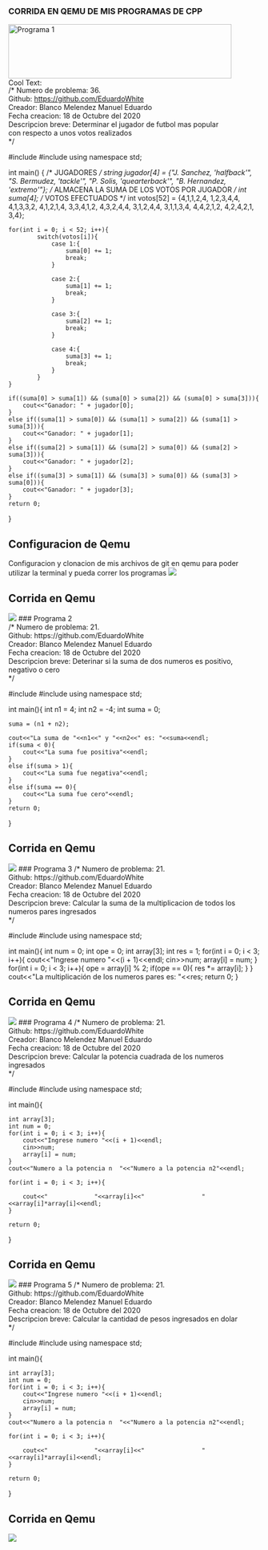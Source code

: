 ### CORRIDA EN QEMU DE MIS PROGRAMAS DE CPP

<a href="https://cooltext.com"><img src="https://images.cooltext.com/5478970.png" width="446" height="108" alt="Programa 1" /></a>
<br /><a href="http://cooltext.com" target="_top"><img src="https://cooltext.com/images/ct_pixel.gif" width="80" height="15" alt="Cool Text: Logo and Graphics Generator" border="0" /></a><br/>
/*
 Numero de problema: 36.<br/>
 Github: https://github.com/EduardoWhite<br/>
 Creador: Blanco Melendez Manuel Eduardo<br/>
 Fecha creacion: 18 de Octubre del 2020<br/>
 Descripcion breve: Determinar el jugador de futbol mas popular<br/>
 con respecto a unos votos realizados<br/>
 */

#include <iostream>
#include <string>
using namespace std;

int main() {
    /* JUGADORES */
    string jugador[4] = {"J. Sanchez, 'halfback'", "S. Bermudez, 'tackle'", "P. Solis, 'quearterback'", "B. Hernandez, 'extremo'"};
    /* ALMACENA LA SUMA DE LOS VOTOS POR JUGADOR */
    int suma[4];
    /* VOTOS EFECTUADOS */
    int votos[52] = {4,1,1,2,4,
					 1,2,3,4,4,
					 4,1,3,3,2,
					 4,1,2,1,4,
					 3,3,4,1,2,
					 4,3,2,4,4,
					 3,1,2,4,4,
					 3,1,1,3,4,
					 4,4,2,1,2,
					 4,2,4,2,1,
					 3,4};
					 
    for(int i = 0; i < 52; i++){
    		switch(votos[i]){
    			case 1:{
    				suma[0] += 1;
					break;
				}
				
				case 2:{
    				suma[1] += 1;
					break;
				}
				
				case 3:{
    				suma[2] += 1;
					break;
				}
				
				case 4:{
    				suma[3] += 1;
					break;
				}					
			}
	}
	
	if((suma[0] > suma[1]) && (suma[0] > suma[2]) && (suma[0] > suma[3])){
		cout<<"Ganador: " + jugador[0];
	}
	else if((suma[1] > suma[0]) && (suma[1] > suma[2]) && (suma[1] > suma[3])){
		cout<<"Ganador: " + jugador[1];
	}
	else if((suma[2] > suma[1]) && (suma[2] > suma[0]) && (suma[2] > suma[3])){
		cout<<"Ganador: " + jugador[2];
	}
	else if((suma[3] > suma[1]) && (suma[3] > suma[0]) && (suma[3] > suma[0])){
		cout<<"Ganador: " + jugador[3];
	}
    return 0;
}

## Configuracion de Qemu
Configuracion y clonacion de mis archivos de git en qemu para poder utilizar la terminal y pueda correr los programas
<img src="https://raw.githubusercontent.com/EduardoWhite/EjerciciosCpp/master/c1.PNG"/>
## Corrida en Qemu
<img src="https://raw.githubusercontent.com/EduardoWhite/EjerciciosCpp/master/c2.PNG"/>
### Programa 2<br/>
/*
 Numero de problema: 21.<br/>
 Github: https://github.com/EduardoWhite<br/>
 Creador: Blanco Melendez Manuel Eduardo<br/>
 Fecha creacion: 18 de Octubre del 2020<br/>
 Descripcion breve: Deterinar si la suma de dos numeros es positivo, negativo o cero<br/>
*/

#include <iostream>
#include <string>
using namespace std;

int main(){
	int n1 = 4;
	int n2 = -4;
	int suma = 0;
	
	suma = (n1 + n2);
	
	cout<<"La suma de "<<n1<<" y "<<n2<<" es: "<<suma<<endl;
	if(suma < 0){
		cout<<"La suma fue positiva"<<endl;
	}
 	else if(suma > 1){
 		cout<<"La suma fue negativa"<<endl;
	}
	else if(suma == 0){
		cout<<"La suma fue cero"<<endl;
	}	
	return 0;
}

## Corrida en Qemu
<img src="https://raw.githubusercontent.com/EduardoWhite/EjerciciosCpp/master/c3.PNG"/>
### Programa 3
/*
 Numero de problema: 21.<br/>
 Github: https://github.com/EduardoWhite<br/>
 Creador: Blanco Melendez Manuel Eduardo<br/>
 Fecha creacion: 18 de Octubre del 2020<br/>
 Descripcion breve: Calcular la suma de la multiplicacion de todos los numeros pares ingresados<br/>
*/

#include <iostream>
#include <string>
using namespace std;

int main(){
	int num = 0;
	int ope = 0;
	int array[3];
	int res = 1;
	for(int i = 0; i < 3; i++){
		cout<<"Ingrese numero "<<(i + 1)<<endl;
		cin>>num;
		array[i] = num;
	}
	for(int i = 0; i < 3; i++){
		ope = array[i] % 2;
		if(ope == 0){
			res *= array[i];
		}
	}
	cout<<"La multiplicación de los numeros pares es: "<<res;
	return 0;
}

## Corrida en Qemu
<img src="https://raw.githubusercontent.com/EduardoWhite/EjerciciosCpp/master/c4.PNG"/>
### Programa 4
/*
 Numero de problema: 21.<br/>
 Github: https://github.com/EduardoWhite<br/>
 Creador: Blanco Melendez Manuel Eduardo<br/>
 Fecha creacion: 18 de Octubre del 2020<br/>
 Descripcion breve: Calcular la potencia cuadrada de los numeros ingresados<br/>
*/

#include <iostream>
#include <string>
using namespace std;

int main(){
	
	int array[3];
	int num = 0;
	for(int i = 0; i < 3; i++){
		cout<<"Ingrese numero "<<(i + 1)<<endl;
		cin>>num;
		array[i] = num;
	}
	cout<<"Numero a la potencia n  "<<"Numero a la potencia n2"<<endl;
	
	for(int i = 0; i < 3; i++){
		
		cout<<"             "<<array[i]<<"                "<<array[i]*array[i]<<endl;
	}
	
	return 0;
}

## Corrida en Qemu
<img src="https://raw.githubusercontent.com/EduardoWhite/EjerciciosCpp/master/c5.PNG"/>
### Programa 5
/*
 Numero de problema: 21.<br/>
 Github: https://github.com/EduardoWhite<br/>
 Creador: Blanco Melendez Manuel Eduardo<br/>
 Fecha creacion: 18 de Octubre del 2020<br/>
 Descripcion breve: Calcular la cantidad de pesos ingresados en dolar<br/>
*/

#include <iostream>
#include <string>
using namespace std;

int main(){
	
	int array[3];
	int num = 0;
	for(int i = 0; i < 3; i++){
		cout<<"Ingrese numero "<<(i + 1)<<endl;
		cin>>num;
		array[i] = num;
	}
	cout<<"Numero a la potencia n  "<<"Numero a la potencia n2"<<endl;
	
	for(int i = 0; i < 3; i++){
		
		cout<<"             "<<array[i]<<"                "<<array[i]*array[i]<<endl;
	}
	
	return 0;
}

## Corrida en Qemu
<img src="https://raw.githubusercontent.com/EduardoWhite/EjerciciosCpp/master/c6.PNG"/>
